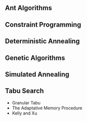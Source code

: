 ## Ant Algorithms


## Constraint Programming


## Deterministic Annealing


## Genetic Algorithms


## Simulated Annealing


## Tabu Search
  * Granular Tabu
  * The Adaptative Memory Procedure
  * Kelly and Xu
